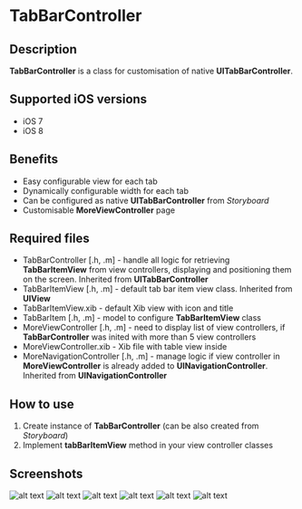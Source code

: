 # TabBarController

## Description
**TabBarController** is a class for customisation of native **UITabBarController**. 

## Supported iOS versions
- iOS 7
- iOS 8

## Benefits
- Easy configurable view for each tab
- Dynamically configurable width for each tab
- Can be configured as native **UITabBarController** from *Storyboard*
- Customisable **MoreViewController** page

## Required files
- TabBarController [.h, .m] - handle all logic for retrieving **TabBarItemView** from view controllers, displaying and positioning them on the screen. Inherited from **UITabBarController**
- TabBarItemView [.h, .m] - default tab bar item view class. Inherited from **UIView**
- TabBarItemView.xib - default Xib view with icon and title
- TabBarItem [.h, .m] - model to configure **TabBarItemView** class
- MoreViewController [.h, .m] - need to display list of view controllers, if **TabBarController** was inited with more than 5 view controllers
- MoreViewController.xib - Xib file with table view inside
- MoreNavigationController [.h, .m] - manage logic if view controller in **MoreViewController** is already added to **UINavigationController**. Inherited from **UINavigationController**

## How to use

1. Create instance of **TabBarController** (can be also created from *Storyboard*)
1. Implement **tabBarItemView** method in your view controller classes

## Screenshots 

![alt text](https://cloud.githubusercontent.com/assets/1679724/6594286/74cb6afa-c7e8-11e4-8b93-844f855c0e91.png "iPhone Portrait")
![alt text](https://cloud.githubusercontent.com/assets/1679724/6594285/74b7743c-c7e8-11e4-801f-c1d61ebf2a83.png "iPhone Landscape")
![alt text](https://cloud.githubusercontent.com/assets/1679724/6594287/74cb9606-c7e8-11e4-9153-c20a97316361.png "iPhone More Page")
![alt text](https://cloud.githubusercontent.com/assets/1679724/6594289/74d14646-c7e8-11e4-9499-9125eb87fe22.png "iPhone More Page")
![alt text](https://cloud.githubusercontent.com/assets/1679724/6594284/749fe6be-c7e8-11e4-8d94-c9db817c980c.png "iPad Portrait")
![alt text](https://cloud.githubusercontent.com/assets/1679724/6594288/74cfd194-c7e8-11e4-8e1c-1e97bd5a411b.png "iPad Landscape")